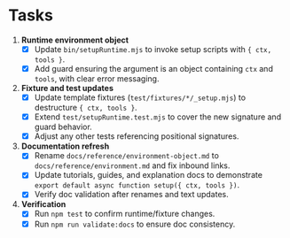 # Tasks

1. **Runtime environment object**
   - [x] Update `bin/setupRuntime.mjs` to invoke setup scripts with `{ ctx, tools }`.
   - [x] Add guard ensuring the argument is an object containing `ctx` and `tools`, with clear error messaging.

2. **Fixture and test updates**
   - [x] Update template fixtures (`test/fixtures/*/_setup.mjs`) to destructure `{ ctx, tools }`.
   - [x] Extend `test/setupRuntime.test.mjs` to cover the new signature and guard behavior.
   - [x] Adjust any other tests referencing positional signatures.

3. **Documentation refresh**
   - [x] Rename `docs/reference/environment-object.md` to `docs/reference/environment.md` and fix inbound links.
   - [x] Update tutorials, guides, and explanation docs to demonstrate `export default async function setup({ ctx, tools })`.
   - [x] Verify doc validation after renames and text updates.

4. **Verification**
   - [x] Run `npm test` to confirm runtime/fixture changes.
   - [x] Run `npm run validate:docs` to ensure doc consistency.
